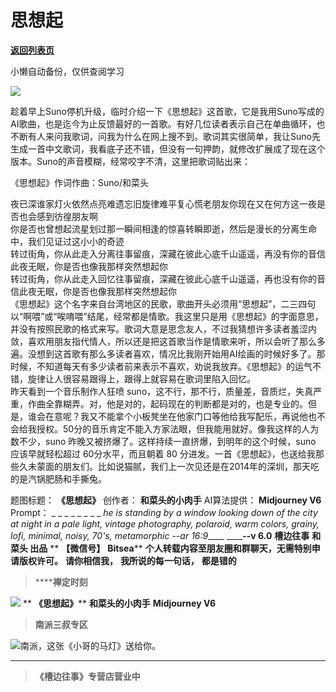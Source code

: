 # 思想起

[**返回列表页**](/gzh/槽边往事)

小懒自动备份，仅供查阅学习

![](https://mmbiz.qpic.cn/mmbiz_jpg/Ia6gU9JNtkpx8ibHOftNhJHYh3ynvFcyzqHmBdMia4B6oS6EUzMsQrGP5qISiag0ia4JiaVT4dBaNV7g5dicc15Bpn1g/640?wx_fmt=jpeg&from;=appmsg)

趁着早上Suno停机升级，临时介绍一下《思想起》这首歌，它是我用Suno写成的AI歌曲，也是迄今为止反馈最好的一首歌。有好几位读者表示自己在单曲循环，也不断有人来问我歌词，问我为什么在网上搜不到。歌词其实很简单，我让Suno先生成一首中文歌词，我看底子还不错，但没有一句押韵，就修改扩展成了现在这个版本。Suno的声音模糊，经常咬字不清，这里把歌词贴出来：  
  
《思想起》作词作曲：Suno/和菜头  
  
夜已深谁家灯火依然点亮难遗忘旧旋律难平复心慌老朋友你现在又在何方这一夜是否也会感到彷徨朋友啊  
你是否也曾想起流星划过那一瞬间相逢的惊喜转瞬即逝，然后是漫长的分离生命中，我们见证过这小小的奇迹  
转过街角，你从此走入分离往事留痕，深藏在彼此心底千山遥遥，再没有你的音信此夜无眠，你是否也像我那样突然想起你  
转过街角，你从此走入回忆往事留痕，深藏在彼此心底千山遥遥，再也没有你的音信此夜无眠，你是否也像我那样突然想起你  
《思想起》这个名字来自台湾地区的民歌，歌曲开头必须用“思想起”，二三四句以“啊喂”或“唉唷喂”结尾，经常都是情歌。我这里只是用《思想起》的字面意思，并没有按照民歌的格式来写。歌词大意是思念友人，不过我猜想许多读者羞涩内敛，喜欢用朋友指代情人，所以还是把这首歌当作是情歌来听，所以会听了那么多遍。没想到这首歌有那么多读者喜欢，情况比我刚开始用AI绘画的时候好多了。那时候，不知道每天有多少读者前来表示不喜欢，劝说我放弃。《思想起》的运气不错，旋律让人很容易跟得上，跟得上就容易在歌词里陷入回忆。  
昨天看到一个音乐制作人狂喷
suno，这不行，那不行，质量差，音质烂，失真严重，作曲全靠糊弄。对，他是对的，起码现在的判断都是对的，也是专业的。但是，谁会在意呢？我又不能拿个小板凳坐在他家门口等他给我写配乐，再说他也不会给我授权。50分的音乐肯定不能入方家法眼，但我能用就好。像我这样的人为数不少，suno
昨晚又被挤爆了。这样持续一直挤爆，到明年的这个时候，suno 应该早就轻松超过 60分水平，而且朝着 80
分进发。一首《思想起》，也送给我那些久未蒙面的朋友们。比如说猫腻，我们上一次见还是在2014年的深圳，那天吃的是汽锅肥肠和手撕兔。  
  
题图标题： **《思想起》** 创作者： **和菜头的小肉手** AI算法提供： **Midjourney V6** Prompt： _ _ _ _ _ _
_ _ _he is standing by a window looking down of the city at night in a pale
light, vintage photography, polaroid, warm colors, grainy, lofi, minimal,
noisy, 70's, metamorphic --ar 16:9_____ ______\--v 6.0__ **槽边往事** **和菜头 出品**
** **【微信号】** **Bitsea**** **个人转载内容至朋友圈和群聊天，无需特别申请版权许可。** **请你相信我，**
**我所说的每一句话，** **都是错的**

>  ******禅定时刻**

![](https://mmbiz.qpic.cn/mmbiz_jpg/Ia6gU9JNtkpx8ibHOftNhJHYh3ynvFcyzkGiaK2ia2cNq9IzqWlicYhxy6icMDnY030MzTSCHJ0BQeiau20ic8H43ibvlA/640?wx_fmt=jpeg&from;=appmsg)
** **《思想起》**** **和菜头的小肉手** **Midjourney V6**

>  **南派三叔专区**

![](https://mmbiz.qpic.cn/mmbiz_jpg/Ia6gU9JNtkpx8ibHOftNhJHYh3ynvFcyzSbFOf2YIWUbWSZDxLhOguZEaOLxUkiaErnWicp6vwpZvI1vR6IF2XvWQ/640?wx_fmt=jpeg&from;=appmsg)南派，这张《小哥的马灯》送给你。
****

>  **《槽边往事》专营店营业中**

  

